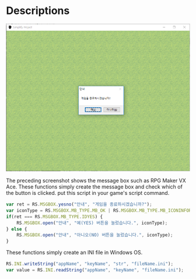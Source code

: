 # Descriptions
![msgbox](test/msgbox_test_161.PNG)

The preceding screenshot shows the message box such as RPG Maker VX Ace. These functions simply create the message box and check which of the button is clicked. put this script in your game's script command.

```javascript
var ret = RS.MSGBOX.yesno("안내", "게임을 종료하시겠습니까?");
var iconType = RS.MSGBOX.MB_TYPE.MB_OK | RS.MSGBOX.MB_TYPE.MB_ICONINFORMATION;
if(ret === RS.MSGBOX.MB_TYPE.IDYES) {
    RS.MSGBOX.open("안내", "예(YES) 버튼을 눌렀습니다.", iconType);
} else {
    RS.MSGBOX.open("안내", "아니오(NO) 버튼을 눌렀습니다.", iconType);
}
```

These functions simply create an INI file in Windows OS.

```javascript
RS.INI.writeString("appName", "keyName", "str", "fileName.ini");
var value = RS.INI.readString("appName", "keyName", "fileName.ini");
```